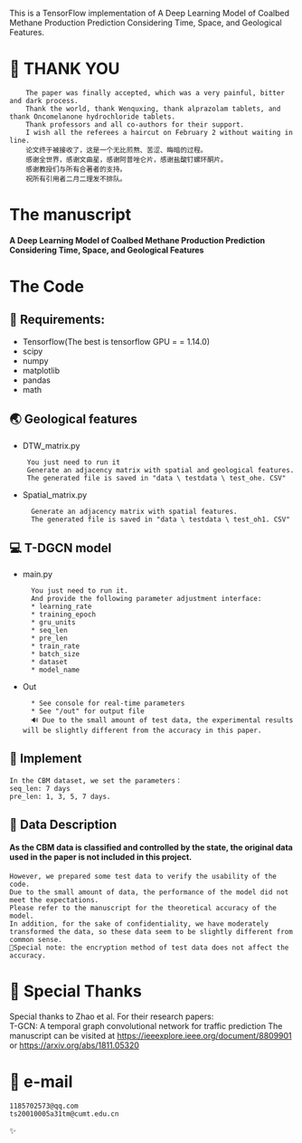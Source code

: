 This is a TensorFlow implementation of A Deep Learning Model of Coalbed Methane Production Prediction Considering Time, Space, and Geological Features.

# 🙌 THANK YOU
        The paper was finally accepted, which was a very painful, bitter and dark process.
        Thank the world, thank Wenquxing, thank alprazolam tablets, and thank Oncomelanone hydrochloride tablets.
        Thank professors and all co-authors for their support.
        I wish all the referees a haircut on February 2 without waiting in line.
        论文终于被接收了，这是一个无比煎熬、苦涩、晦暗的过程。
        感谢全世界，感谢文曲星，感谢阿普唑仑片，感谢盐酸钉螺环酮片。
        感谢教授们与所有合著者的支持。
        祝所有引用者二月二理发不排队。


# The manuscript
#### A Deep Learning Model of Coalbed Methane Production Prediction Considering Time, Space, and Geological Features


#  The Code
## 🧾 Requirements:
* Tensorflow(The best is tensorflow GPU = = 1.14.0)
* scipy
* numpy
* matplotlib
* pandas
* math

## 🌏 Geological features
*  DTW_matrix.py

        You just need to run it
        Generate an adjacency matrix with spatial and geological features.
        The generated file is saved in "data \ testdata \ test_ohe. CSV"

* Spatial_matrix.py

        Generate an adjacency matrix with spatial features.
        The generated file is saved in "data \ testdata \ test_oh1. CSV"
## 💻 T-DGCN model
* main.py

        You just need to run it.
        And provide the following parameter adjustment interface:
        * learning_rate
        * training_epoch
        * gru_units
        * seq_len
        * pre_len
        * train_rate
        * batch_size
        * dataset
        * model_name
* Out

        * See console for real-time parameters
        * See "/out" for output file 
        🔊 Due to the small amount of test data, the experimental results will be slightly different from the accuracy in this paper.
        


## 📝 Implement

    In the CBM dataset, we set the parameters：
    seq_len: 7 days 
    pre_len: 1, 3, 5, 7 days. 

## 💾 Data Description
#### As the CBM data is classified and controlled by the state, the original data used in the paper is not included in this project.


    However, we prepared some test data to verify the usability of the code. 
    Due to the small amount of data, the performance of the model did not meet the expectations. 
    Please refer to the manuscript for the theoretical accuracy of the model. 
    In addition, for the sake of confidentiality, we have moderately transformed the data, so these data seem to be slightly different from common sense.
    🔑Special note: the encryption method of test data does not affect the accuracy.


# 🙌 Special Thanks
Special thanks to Zhao et al. For their research papers:<br>
T-GCN: A temporal graph convolutional network for traffic prediction
The manuscript can be visited at https://ieeexplore.ieee.org/document/8809901   or  https://arxiv.org/abs/1811.05320 

# 📧 e-mail
    1185702573@qq.com
    ts20010005a31tm@cumt.edu.cn

✨
